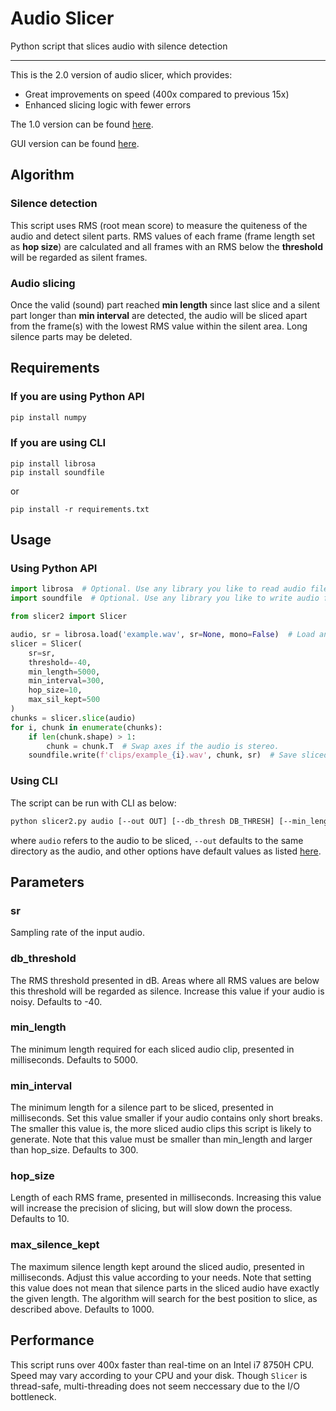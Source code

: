 # Audio Slicer

Python script that slices audio with silence detection

---

This is the 2.0 version of audio slicer, which provides:

- Great improvements on speed (400x compared to previous 15x)
- Enhanced slicing logic with fewer errors

The 1.0 version can be found [here](https://github.com/openvpi/audio-slicer/tree/old).

GUI version can be found [here](https://github.com/flutydeer/audio-slicer).

## Algorithm

### Silence detection

This script uses RMS (root mean score) to measure the quiteness of the audio and detect silent parts. RMS values of each frame (frame length set as **hop size**) are calculated and all frames with an RMS below the **threshold** will be regarded as silent frames.

### Audio slicing

Once the valid (sound) part reached **min length** since last slice and a silent part longer than **min interval** are detected, the audio will be sliced apart from the frame(s) with the lowest RMS value within the silent area. Long silence parts may be deleted.

## Requirements

### If you are using Python API

```bash
pip install numpy
```

### If you are using CLI

```shell
pip install librosa
pip install soundfile
```

or

```shell
pip install -r requirements.txt
```

## Usage

### Using Python API

```python
import librosa  # Optional. Use any library you like to read audio files.
import soundfile  # Optional. Use any library you like to write audio files.

from slicer2 import Slicer

audio, sr = librosa.load('example.wav', sr=None, mono=False)  # Load an audio file with librosa.
slicer = Slicer(
    sr=sr,
    threshold=-40,
    min_length=5000,
    min_interval=300,
    hop_size=10,
    max_sil_kept=500
)
chunks = slicer.slice(audio)
for i, chunk in enumerate(chunks):
    if len(chunk.shape) > 1:
        chunk = chunk.T  # Swap axes if the audio is stereo.
    soundfile.write(f'clips/example_{i}.wav', chunk, sr)  # Save sliced audio files with soundfile.
```

### Using CLI

The script can be run with CLI as below:

```bash
python slicer2.py audio [--out OUT] [--db_thresh DB_THRESH] [--min_length MIN_LENGTH] [--min_interval MIN_INTERVAL] [--hop_size HOP_SIZE] [--max_sil_kept MAX_SIL_KEPT]
```

where `audio` refers to the audio to be sliced, `--out` defaults to the same directory as the audio, and other options have default values as listed [here](#Parameters).

## Parameters

### sr

Sampling rate of the input audio.

### db_threshold

The RMS threshold presented in dB. Areas where all RMS values are below this threshold will be regarded as silence. Increase this value if your audio is noisy. Defaults to -40.

### min_length

The minimum length required for each sliced audio clip, presented in milliseconds. Defaults to 5000.

### min_interval

The minimum length for a silence part to be sliced, presented in milliseconds. Set this value smaller if your audio contains only short breaks. The smaller this value is, the more sliced audio clips this script is likely to generate. Note that this value must be smaller than min_length and larger than hop_size. Defaults to 300.

### hop_size

Length of each RMS frame, presented in milliseconds. Increasing this value will increase the precision of slicing, but will slow down the process. Defaults to 10.

### max_silence_kept

The maximum silence length kept around the sliced audio, presented in milliseconds. Adjust this value according to your needs. Note that setting this value does not mean that silence parts in the sliced audio have exactly the given length. The algorithm will search for the best position to slice, as described above. Defaults to 1000.

## Performance

This script runs over 400x faster than real-time on an Intel i7 8750H CPU. Speed may vary according to your CPU and your disk. Though `Slicer` is thread-safe, multi-threading does not seem neccessary due to the I/O bottleneck.

